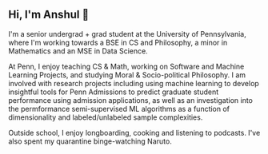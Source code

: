 ## Hi, I'm Anshul 👋

I'm a senior undergrad + grad student at the University of Pennsylvania, where I'm working towards a BSE in CS and Philosophy, a minor in Mathematics and an MSE in Data Science.

At Penn, I enjoy teaching CS & Math, working on Software and Machine Learning Projects, and studying Moral & Socio-political Philosophy. I am involved with research projects including using machine learning to develop insightful tools for Penn Admissions to predict graduate student performance using admission applications, as well as an investigation into the permformance semi-supervised ML algorithms as a function of dimensionality and labeled/unlabeled sample complexities.

Outside school, I enjoy longboarding, cooking and listening to podcasts. I've also spent my quarantine binge-watching Naruto.

<!--
**anshultripathi2699/anshultripathi2699** is a ✨ _special_ ✨ repository because its `README.md` (this file) appears on your GitHub profile.

Here are some ideas to get you started:

- 🔭 I’m currently working on ...
- 🌱 I’m currently learning ...
- 👯 I’m looking to collaborate on ...
- 🤔 I’m looking for help with ...
- 💬 Ask me about ...
- 📫 How to reach me: ...
- 😄 Pronouns: ...
- ⚡ Fun fact: ...
-->
